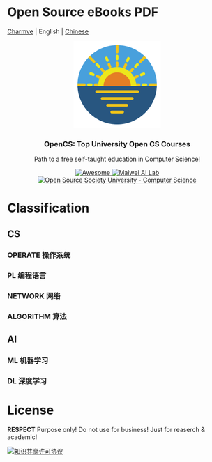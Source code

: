 # Open Source eBooks PDF 


<a href="https://github.com/Charmve" target="_blank">Charmve</a> | English | <a href="ReadmeChinese.md" target="_blank">Chinese</a>

<div align="center">
    <img src="https://github.com/Charmve/OpenCS-Courses/raw/main/extras/Logo.png" width="200px">
</div>

<h3 align="center">OpenCS: Top University Open CS Courses</h3>
<p align="center">
  Path to a free self-taught education in Computer Science!
</p>
<p align="center">
  <a href="https://github.com/sindresorhus/awesome">
    <img alt="Awesome" src="https://cdn.rawgit.com/sindresorhus/awesome/d7305f38d29fed78fa85652e3a63e154dd8e8829/media/badge.svg">
  </a>
  <a href="https://github.com/Charmve/PaperWeeklyAI">
	  <img alt="Maiwei AI Lab" src="https://img.shields.io/badge/MaiweiAI-PaperWeeklyAI-green.svg">
  </a>
  <a href="https://github.com/Charmve/OpenCS-Courses">
	  <img alt="Open Source Society University - Computer Science" src="https://img.shields.io/badge/OpenCS-computer--science-blue.svg">
  </a>
</p>


# Classification
## CS
### OPERATE 操作系统

### PL 编程语言

### NETWORK 网络

### ALGORITHM 算法

## AI
### ML 机器学习


### DL 深度学习



# License

<strong>RESPECT</strong> Purpose only! Do not use for business! Just for reaserch & academic! 

<a rel="license" href="http://creativecommons.org/licenses/by-nc-sa/4.0/"><img alt="知识共享许可协议" style="border-width:0" src="https://i.creativecommons.org/l/by-nc-sa/4.0/88x31.png" /></a>

